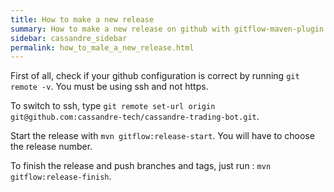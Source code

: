 ```yaml
---
title: How to make a new release
summary: How to make a new release on github with gitflow-maven-plugin
sidebar: cassandre_sidebar
permalink: how_to_male_a_new_release.html
---
```


First of all, check if your github configuration is correct by running `git remote -v`. You must be using ssh and not https.

To switch to ssh, type `git remote set-url origin git@github.com:cassandre-tech/cassandre-trading-bot.git`.

Start the release with `mvn gitflow:release-start`. You will have to choose the release number.

To finish the release and push branches and tags, just run : `mvn gitflow:release-finish`.
